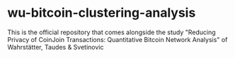 # wu-bitcoin-clustering-analysis
This is the official repository that comes alongside the study "Reducing Privacy of CoinJoin Transactions: Quantitative Bitcoin Network Analysis" of Wahrstätter, Taudes &amp; Svetinovic
